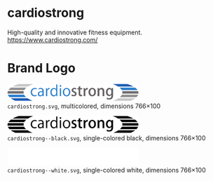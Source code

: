 # cardiostrong

High-quality and innovative fitness equipment.    
https://www.cardiostrong.com/


# Brand Logo

<img src="cardiostrong.svg" alt="Original logo" width="300"/><br/>
`cardiostrong.svg`,
multicolored,
dimensions 766×100

<img src="cardiostrong--black.svg" alt="Logo in black" width="300"/><br/>
`cardiostrong--black.svg`,
single-colored black,
dimensions 766×100

<img src="cardiostrong--white.svg" alt="Logo in white" width="300"/><br/>
`cardiostrong--white.svg`,
single-colored white,
dimensions 766×100
